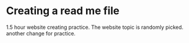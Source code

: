 # Creating a read me file

1.5 hour website creating practice.
The website topic is randomly picked.
another change for practice.